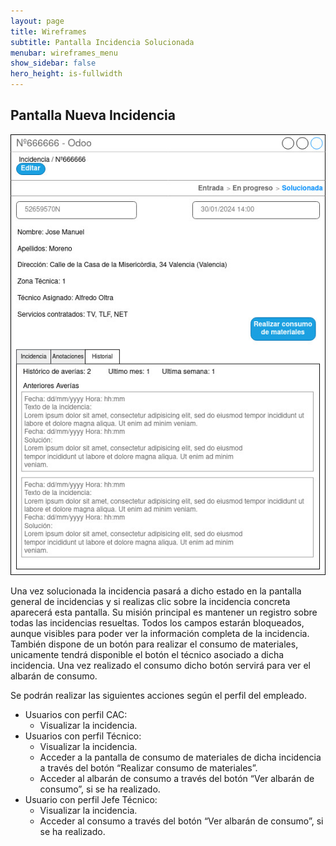 ```yaml
---
layout: page
title: Wireframes
subtitle: Pantalla Incidencia Solucionada
menubar: wireframes_menu
show_sidebar: false
hero_height: is-fullwidth
---
```


## Pantalla Nueva Incidencia
<p align="center">
  <img src="../img/mod.solucionada.incidencia.v1.jpg" alt="Imagen pantalla de la incidencia solucionada">
</p>
Una vez solucionada la incidencia pasará a dicho estado en la pantalla general de incidencias y si realizas clic sobre la incidencia concreta aparecerá esta pantalla.
Su misión principal es mantener un registro sobre todas las incidencias resueltas.
Todos los campos estarán bloqueados, aunque visibles para poder ver la información completa de la incidencia.
También dispone de un botón para realizar el consumo de materiales, unicamente tendrá disponible el botón el técnico asociado a dicha incidencia.
Una vez realizado el consumo dicho botón servirá para ver el albarán de consumo.

Se podrán realizar las siguientes acciones según el perfil del empleado.
- Usuarios con perfil CAC:
    - Visualizar la incidencia.
- Usuarios con perfil Técnico:
    - Visualizar la incidencia.
    - Acceder a la pantalla de consumo de materiales de dicha incidencia a través del botón “Realizar consumo de materiales”.
    - Acceder al albarán de consumo a través del botón “Ver albarán de consumo”, si se ha realizado.
- Usuario con perfil Jefe Técnico:
    - Visualizar la incidencia.
    - Acceder al consumo a través del botón “Ver albarán de consumo”, si se ha realizado.